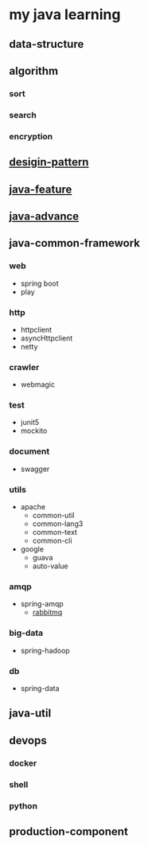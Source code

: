 # my java learning
## data-structure
## algorithm
### sort
### search
### encryption
## [desigin-pattern](design-pattern/java-design-pattern-learn/src/site/markdown/index.md)
## [java-feature](language-feature/src/site/markdown/index.md)
## [java-advance](language-advance/src/site/markdown/index.md)
## java-common-framework
### web
* spring boot
* play

### http
* httpclient
* asyncHttpclient
* netty
### crawler
* webmagic
### test
* junit5
* mockito
### document
* swagger
### utils
* apache
  * common-util
  * common-lang3
  * common-text
  * common-cli
* google
  * guava
  * auto-value
### amqp
* spring-amqp
  * [rabbitmq](framework/spring/spring-amqp/src/site/markdown/rabbitmq.md)
### big-data
* spring-hadoop
### db
* spring-data
## java-util
## devops
### docker
### shell
### python
## production-component

